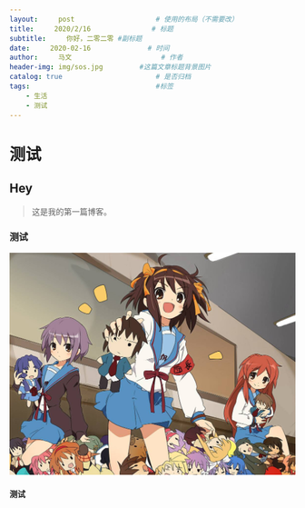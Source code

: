```yaml
---
layout:     post                    # 使用的布局（不需要改）
title:     2020/2/16               # 标题 
subtitle:     你好，二零二零 #副标题
date:     2020-02-16              # 时间
author:     马文                      # 作者
header-img: img/sos.jpg         #这篇文章标题背景图片
catalog: true                       # 是否归档
tags:                               #标签
    - 生活
    - 测试
---
```


# 测试
## Hey
>这是我的第一篇博客。

### 测试
![图片](img/sos.jpg)
#### 测试


